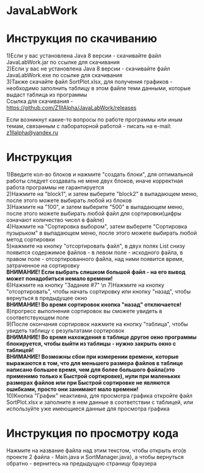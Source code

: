 # JavaLabWork
# Инструкция по скачиванию
1)Если у вас установлена Java 8 версии - скачивайте файл JavaLabWork.jar по ссылке для скачивания  
2)Если у вас не установлена Java 8 версии - скачивайте файл JavaLabWork.exe по ссылке для скачивания  
3)Также скачайте файл SortPlot.xlsx, для получения графиков - необходимо заполнить таблицу в этом файле теми данными, которые выдаст таблица из программы  
Ссылка для скачивания - https://github.com/Z1llAlpha/JavaLabWork/releases  
  
Если возникнут какие-то вопросы по работе программы или иным темам, связанным с  лабораторной работой - писать на e-mail: z1llalpha@yandex.ru  
  
# Инструкция  
1)Введите кол-во блоков и нажмите "создать блоки", для оптимальной работы следует создавать не мене двух блоков, иначе корректная работа программы не гарантируется  
2)Нажмите на "block1", и затем выберите "block2" в выпадающем меню, после этого можете выбирать любой из блоков  
3)Нажмите на "100", и затем выберите "500" в выпадающем меню, после этого можете выбирать любой файл для сортировки(цифры означают количество чисел в файле)  
4)Нажмите на "Сортировка выбором", затем выберите "Сортировка пузырьком" в выпадающем меню, после этого можете выбирать любой метод сортировки  
5)нажмите на кнопку "отсортировать файл", в двух полях List снизу появится содержимое файлов - в левом поле - исходного файла, в правом поле - отсортированного файла, над ними появится время, затраченное на сортировку  
**ВНИМАНИЕ! Если выбрать слишком большой файл - на его вывод может понадобиться немало времени!**  
6)Нажмите на кнопку "Задание #7" \n
7)Нажмите на кнопку "отсортировать", чтобы начать сортировку или кнопку "назад", чтобы вернуться в предыдущее окно  
**ВНИМАНИЕ! Во время сортировок кнопка "назад" отключается!**  
8)прогресс выполнения сортировок вы сможете увидеть в соответствующем поле  
9)После окончания сортировок нажмите на кнопку "таблица", чтобы увидеть таблицу с результатами сортировок  
**ВНИМАНИЕ! Во время нахождения в таблице другое окно программы блокируется, чтобы выйти из таблицы - нужно закрыть окно с таблицей!**  
**ВНИМАНИЕ! Возможны сбои при измерении времени, которые выражаются в том, что для меньшего размера файлов в таблице написано большее время, чем для более большого файла(это применимо только к Быстрой сортировке), нули при маленьких размерах файлов или при Быстрой сортировке не являются ошибками, просто они занимают мало времени!**  
10)Кнопка "График" неактивна, для просмотра графика откройте файл SortPlot.xlsx и заполните в нем данные в соответствии с таблицей, или используйте уже имеющиеся данные для просмотра графика  
  
# Инструкция по просмотру кода  
Нажмите на название файла над этим текстом, чтобы открыть его(в проекте 2 файла - Main.java и SortManager.java), а чтобы вернуться обратно - вернитесь на предыдущую страницу браузера
